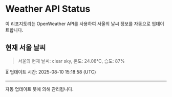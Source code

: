 
# Weather API Status

이 리포지토리는 OpenWeather API를 사용하여 서울의 날씨 정보를 자동으로 업데이트합니다.

## 현재 서울 날씨
> 서울의 현재 날씨: clear sky, 온도: 24.08°C, 습도: 87%

⏳ 업데이트 시간: 2025-08-10 15:18:58 (UTC)

---
자동 업데이트 봇에 의해 관리됩니다.

